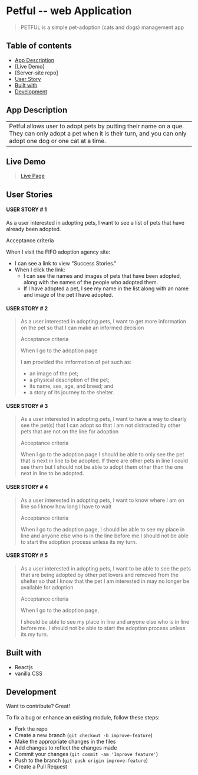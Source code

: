# Petful -- web Application

> PETFUL is a simple pet-adoption (cats and dogs) management app
###
## Table of contents

- [App Description](#app-description)
- [Live Demo]
- [Server-site repo]
- [User Story](#user-story)
- [Built with](#build-with)
- [Development](#development)




## App Description

<table>
<tr>
<td>
  Petful allows user to adopt pets by putting their name on a que. They can only adopt a pet when it is their turn, and you can only adopt one dog or one cat at a time.
</td>
</tr>
</table>

## Live Demo

> [Live Page]( )


## User Stories

#### USER STORY # 1
As a user interested in adopting pets, I want to see a list of pets that have already been adopted.

Acceptance criteria

When I visit the FIFO adoption agency site:

* I can see a link to view "Success Stories."
* When I click the link:
    * I can see the names and images of pets that have been adopted, along with the names of the people who adopted them.
    * If I have adopted a pet, I see my name in the list along with an name and image of the pet I have adopted.


#### USER STORY # 2
>As a user interested in adopting pets, I want to get more information on the pet so that I can make an informed decision
>
>Acceptance criteria
>
>When I go to the adoption page 
>
>I am provided the imformation of pet such as:
>* an image of the pet;
>* a physical description of the pet;
>* its name, sex, age, and breed; and
>* a story of its journey to the shelter.

#### USER STORY # 3

>As a user interested in adopting pets, I want to have a way to clearly see the pet(s) that I can adopt so that I am not distracted by other pets that are not on the line for adoption
>
>Acceptance criteria
>
>When I go to the adoption page I should be able to only see the pet that is next in line to be adopted. If there are other pets in line I could see them but I should not be able to adopt them other than the one next in line to be adopted.

####  USER STORY # 4

>As a user interested in adopting pets, I want to know where I am on line so I know how long I have to wait
>
>Acceptance criteria
>
>When I go to the adoption page, I should be able to see my place in line and anyone else who is in the line before me.I should not be able to start the adoption process unless its my turn.

#### USER STORY # 5

>As a user interested in adopting pets, I want to be able to see the pets that are being adopted by other pet lovers and removed from the shelter so that I know that the pet I am interested in may no longer be available for adoption
>
>Acceptance criteria
>
>When I go to the adoption page, 
>
>I should be able to see my place in line and anyone else who is in line before me. I should not be able to start the adoption process unless its my turn.


## Built with

- Reactjs
- vanilla CSS


## Development

Want to contribute? Great!

To fix a bug or enhance an existing module, follow these steps:

- Fork the repo
- Create a new branch (`git checkout -b improve-feature`)
- Make the appropriate changes in the files
- Add changes to reflect the changes made
- Commit your changes (`git commit -am 'Improve feature'`)
- Push to the branch (`git push origin improve-feature`)
- Create a Pull Request
